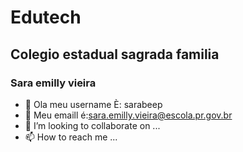 # Edutech
## Colegio estadual sagrada familia
### Sara emilly vieira
- 👋 Ola meu username È: sarabeep
- 👀 Meu emaill é:sara.emilly.vieira@escola.pr.gov.br
- 💞️ I’m looking to collaborate on ...
- 📫 How to reach me ...

<!---
SaraBepp/SaraBepp is a ✨ special ✨ repository because its `README.md` (this file) appears on your GitHub profile.
You can click the Preview link to take a look at your changes.
--->
